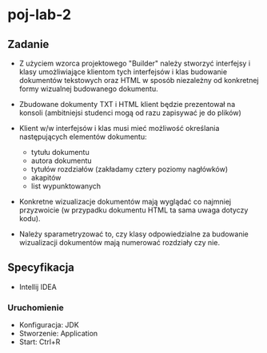 # poj-lab-2

## Zadanie

-	Z użyciem wzorca projektowego "Builder" należy stworzyć interfejsy i klasy
    umożliwiające klientom tych interfejsów i klas budowanie dokumentów
    tekstowych oraz HTML w sposób niezależny od konkretnej formy wizualnej
    budowanego dokumentu.
-	Zbudowane dokumenty TXT i HTML klient będzie prezentował na konsoli
    (ambitniejsi studenci mogą od razu zapisywać je do plików)
-	Klient w/w interfejsów i klas musi mieć możliwość określania następujących
    elementów dokumentu:

    -	tytułu dokumentu
    -	autora dokumentu
    -	tytułów rozdziałów (zakładamy cztery poziomy nagłówków)
    -	akapitów
    -	list wypunktowanych

-	Konkretne wizualizacje dokumentów mają wyglądać co najmniej przyzwoicie (w
    przypadku dokumentu HTML ta sama uwaga dotyczy kodu).
-	Należy sparametryzować to, czy klasy odpowiedzialne za budowanie
    wizualizacji dokumentów mają numerować rozdziały czy nie.

## Specyfikacja

- Intellij IDEA

### Uruchomienie

- Konfiguracja: JDK
- Stworzenie: Application
- Start: Ctrl+R
